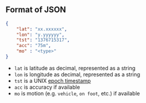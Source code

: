 ## Format of JSON

```json
{
    "lat": "xx.xxxxxx", 
    "lon": "y.yyyyyy", 
    "tst": "1376715317",
    "acc": "75m",
    "mo" : "<type>"
}
```

* `lat` is latitude as decimal, represented as a string
* `lon` is longitude as decimal, represented as a string
* `tst` is a UNIX [epoch timestamp](http://en.wikipedia.org/wiki/Unix_time)
* `acc` is accuracy if available
* `mo` is motion (e.g. `vehicle`, `on foot`, etc.) if available
